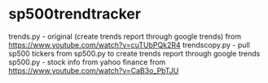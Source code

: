# sp500trendtracker


trends.py - original (create trends report through google trends)
from https://www.youtube.com/watch?v=cuTUbPQk2R4
trendscopy.py - pull sp500 tickers from sp500.py to create trends report through google trends
sp500.py - stock info from yahoo finance
from https://www.youtube.com/watch?v=CaB3o_PbTJU

